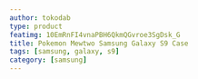 ```yaml
---
author: tokodab
type: product
featimg: 10EmRnFI4vnaPBH6QkmQGvroe3SgDsk_G
title: Pokemon Mewtwo Samsung Galaxy S9 Case
tags: [samsung, galaxy, s9]
category: [samsung]
---
```

